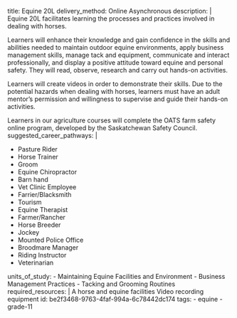 title: Equine 20L
delivery_method: Online Asynchronous
description: |
  Equine 20L facilitates learning the processes and practices involved in dealing with horses.
  
  Learners will enhance their knowledge and gain confidence in the skills and abilities needed to maintain outdoor equine environments, apply business management skills, manage tack and equipment, communicate and interact professionally, and display a positive attitude toward equine and personal safety. They will read, observe, research and carry out hands-on activities.
  
  Learners will create videos in order to demonstrate their skills. Due to the potential hazards when dealing with horses, learners must have an adult mentor’s permission and willingness to supervise and guide their hands-on activities.
  
  Learners in our agriculture courses will complete the OATS farm safety online program, developed by the Saskatchewan Safety Council.
suggested_career_pathways: |
  <ul>
  <li>Pasture Rider</li>
  <li>Horse Trainer</li>
  <li>Groom</li>
  <li>Equine Chiropractor</li>
  <li>Barn hand</li>
  <li>Vet Clinic Employee</li>
  <li>Farrier/Blacksmith</li>
  <li>Tourism</li>
  <li>Equine Therapist</li>
  <li>Farmer/Rancher</li>
  <li>Horse Breeder</li>
  <li>Jockey</li>
  <li>Mounted Police Office</li>
  <li>Broodmare Manager</li>
  <li>Riding Instructor</li>
  <li>Veterinarian</li>
  </ul>
units_of_study:
  - Maintaining Equine Facilities and Environment
  - Business Management Practices
  - Tacking and Grooming Routines
required_resources: |
  A horse and equine facilities
  Video recording equipment
id: be2f3468-9763-4faf-994a-6c78442dc174
tags:
  - equine
  - grade-11
